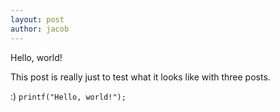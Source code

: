 ```yaml
---
layout: post
author: jacob
---
```


Hello, world!

This post is really just to test what it looks like with three posts.

:) `printf("Hello, world!");`
